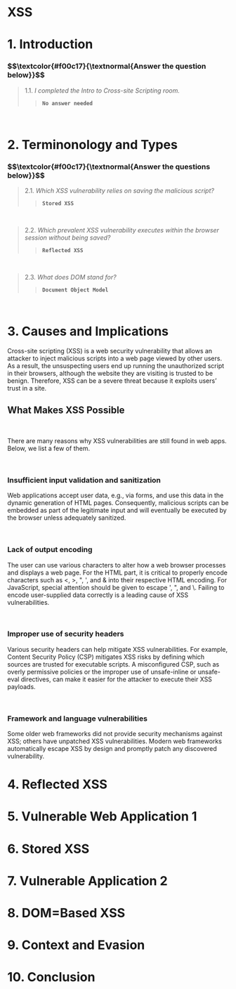 <h1>XSS</h1>

<h1>1. Introduction</h1>

<h3 align="left"> $$\textcolor{#f00c17}{\textnormal{Answer the question below}}$$ </h3>

> 1.1. <em>I completed the Intro to Cross-site Scripting room.</em><br><a id='1.1'></a>
>> <strong><code>No answer needed</code></strong><br>
<p><br></p>


<h1>2. Terminonology and Types</h1>

<h3 align="left"> $$\textcolor{#f00c17}{\textnormal{Answer the questions below}}$$ </h3>

> 2.1. <em>Which XSS vulnerability relies on saving the malicious script?</em><br><a id='2.1'></a>
>> <strong><code>Stored XSS</code></strong><br>
<p><br></p>

> 2.2. <em>Which prevalent XSS vulnerability executes within the browser session without being saved?</em><br><a id='2.2'></a>
>> <strong><code>Reflected XSS</code></strong><br>
<p><br></p>

> 2.3. <em>What does DOM stand for?</em><br><a id='2.3'></a>
>> <strong><code>Document Object Model</code></strong><br>
<p><br></p>


<h1>3. Causes and Implications</h1>
<p>Cross-site scripting (XSS) is a web security vulnerability that allows an attacker to inject malicious scripts into a web page viewed by other users. As a result, the unsuspecting users end up running the unauthorized script in their browsers, although the website they are visiting is trusted to be benign. Therefore, XSS can be a severe threat because it exploits users’ trust in a site.</p>

<h2>What Makes XSS Possible</h2>
<br>
<p>There are many reasons why XSS vulnerabilities are still found in web apps. Below, we list a few of them.</p>
<br>
<h3><strong>Insufficient input validation and sanitization</strong></h3>
<p>Web applications accept user data, e.g., via forms, and use this data in the dynamic generation of HTML pages. Consequently, malicious scripts can be embedded as part of the legitimate input and will eventually be executed by the browser unless adequately sanitized.</p>
<br>
<h3><strong>Lack of output encoding</strong></h3>
<p>The user can use various characters to alter how a web browser processes and displays a web page. For the HTML part, it is critical to properly encode characters such as <, >, ", ', and & into their respective HTML encoding. For JavaScript, special attention should be given to escape ', ", and \. Failing to encode user-supplied data correctly is a leading cause of XSS vulnerabilities.</p>
<br>
<h3><strong>Improper use of security headers</strong></h3>
<p>Various security headers can help mitigate XSS vulnerabilities. For example, Content Security Policy (CSP) mitigates XSS risks by defining which sources are trusted for executable scripts. A misconfigured CSP, such as overly permissive policies or the improper use of unsafe-inline or unsafe-eval directives, can make it easier for the attacker to execute their XSS payloads.</p>
<br>
<h3><strong>Framework and language vulnerabilities</strong></h3>
<p>Some older web frameworks did not provide security mechanisms against XSS; others have unpatched XSS vulnerabilities. Modern web frameworks automatically escape XSS by design and promptly patch any discovered vulnerability.</p>




<h1>4. Reflected XSS</h1>

<h1>5. Vulnerable Web Application 1</h1>

<h1>6. Stored XSS</h1>

<h1>7. Vulnerable Application 2</h1>

<h1>8. DOM=Based XSS</h1>

<h1>9. Context and Evasion</h1>

<h1>10. Conclusion</h1>
